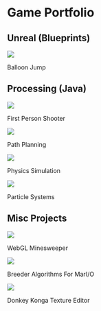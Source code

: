 <link rel="stylesheet" type="text/css" href="style.css">

# Game Portfolio
## Unreal (Blueprints)
<div class="image-container">
    <a  href="https://josephs068.github.io/Game_Projects/Processing/First_Person_Shooter">
        <img class="processing-main-image" src="Portfolio_Resources/Games_Portfolio/Balloon-Jump.PNG">
    </a>
    <p class="processing-main-text">Balloon Jump</p>
</div>

## Processing (Java)
<div class="image-container">
    <a  href="https://josephs068.github.io/Game_Projects/Processing/First_Person_Shooter">
        <img class="processing-main-image" src="Portfolio_Resources/Games_Portfolio/First-Person-Shooter.png">
    </a>
    <p class="processing-main-text">First Person Shooter</p>
</div>

<div class="subsection">
    <div class="image-container">
        <a href="https://josephs068.github.io/Game_Projects/Processing/Path_Planning">
            <img class="sub-image" src="Portfolio_Resources/Games_Portfolio/Planning.png">
        </a>
        <p class="sub-text">Path Planning</p>
    </div>
    <div class="image-container">
        <a href="https://josephs068.github.io/Game_Projects/Processing/Clothe_Simulations">
            <img class="sub-image" src="Portfolio_Resources/Games_Portfolio/Physics.png">  
        </a>
        <p class="sub-text">Physics Simulation</p>
    </div>
    <div class="image-container">
        <a href="https://josephs068.github.io/Game_Projects/Processing/Particle_Effects">
            <img class="sub-image" src="Portfolio_Resources/Games_Portfolio/Particles.png">
        </a>
        <p class="sub-text">Particle Systems</p>
    </div>
</div>

## Misc Projects
<div class="subsection">
    <div class="image-container">
        <a href="https://github.com/JosephS068/JSX-Minesweeper">
            <img class="sub-image" src="Portfolio_Resources/Games_Portfolio/mine-sweeper.png">  
        </a>
        <p class="sub-text">WebGL Minesweeper</p>
    </div>
    <div class="image-container">
        <a href="https://github.com/JosephS068/MarI-O-Breeder-Algorithms">
            <img class="sub-image" src="Portfolio_Resources/Games_Portfolio/marIO.jpeg">
        </a>
        <p class="sub-text">Breeder Algorithms For MarI/O</p>
    </div>
    <div class="image-container">
        <a href="https://github.com/JosephS068/Donkey-Konga-2-Texture-Editor">
            <img class="sub-image" src="Portfolio_Resources/Games_Portfolio/Donkey Konga.png">
        </a>
        <p class="sub-text">Donkey Konga Texture Editor</p>
    </div>
</div>